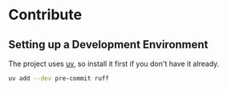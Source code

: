 # Contribute

## Setting up a Development Environment

The project uses [uv](https://docs.astral.sh/uv/getting-started/installation/),
so install it first if you don't have it already.

```bash
uv add --dev pre-commit ruff
```
